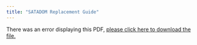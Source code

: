 ```yaml
---
title: "SATADOM Replacement Guide"
---
```


<object data="https://www.truenas.com/docs/pdf/m-series-satadom-replacement-guide.pdf" type="application/pdf" width="95%" height="1000">
  There was an error displaying this PDF, <a href="/pdf/m-series-satadom-replacement-guide.pdf">please click here to download the file.</a>
</object>
